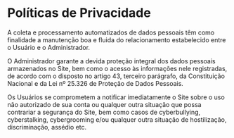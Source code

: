 # Políticas de Privacidade

A coleta e processamento automatizados de dados pessoais têm como finalidade a manutenção boa e fluida do relacionamento estabelecido entre o Usuário e o Administrador.

O Administrador garante a devida proteção integral dos dados pessoais armazenados no Site, bem como o acesso às informações nele registradas, de acordo com o disposto no artigo 43, terceiro parágrafo, da Constituição Nacional e da Lei nº 25.326 de Proteção de Dados Pessoais.

Os Usuários se comprometem a notificar imediatamente o Site sobre o uso não autorizado de sua conta ou qualquer outra situação que possa contrariar a segurança do Site, bem como casos de cyberbullying, cyberstalking, cybergrooming e/ou qualquer outra situação de hostilização, discriminação, assédio etc.
